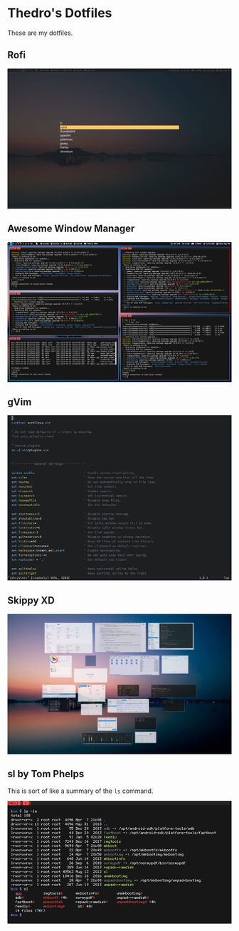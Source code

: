 # Thedro's Dotfiles

These are my dotfiles.

## Rofi

![Rofi](https://raw.githubusercontent.com/tdro/dotfiles/master/.local/share/images/rofi.png "Rofi")

## Awesome Window Manager

![Awesome Window Manager](https://raw.githubusercontent.com/tdro/dotfiles/master/.local/share/images/awesome-wm.png "Awesome Window Manager")

## gVim

![gVim](https://raw.githubusercontent.com/tdro/dotfiles/master/.local/share/images/gvim.png "gVim")

## Skippy XD

![Skippy XD](https://raw.githubusercontent.com/tdro/dotfiles/master/.local/share/images/skippy-xd.png "Skippy XD")

## sl by Tom Phelps
This is sort of like a summary of the `ls` command.

![sl](https://raw.githubusercontent.com/tdro/dotfiles/master/.local/share/images/sl.png "sl")
